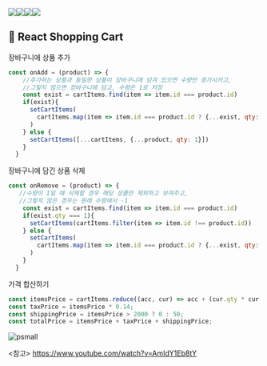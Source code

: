 <img src="https://img.shields.io/badge/react-61DAFB?style=for-the-badge&logo=react&logoColor=black"><img src="https://img.shields.io/badge/javascript-F7DF1E?style=for-the-badge&logo=javascript&logoColor=black"><img src="https://img.shields.io/badge/html-E34F26?style=for-the-badge&logo=html5&logoColor=white"><img src="https://img.shields.io/badge/css-1572B6?style=for-the-badge&logo=css3&logoColor=white">

## 🛒 React Shopping Cart

장바구니에 상품 추가
```javascript
const onAdd = (product) => {
    //추가하는 상품과 동일한 상품이 장바구니에 담겨 있으면 수량만 증가시키고,
    //그렇지 않으면 장바구니에 담고, 수량은 1로 저장
    const exist = cartItems.find(item => item.id === product.id)
    if(exist){
      setCartItems(
        cartItems.map(item => item.id === product.id ? {...exist, qty: exist.qty + 1} : item)
      )
    } else {
      setCartItems([...cartItems, {...product, qty: 1}])
    }
  }
```

장바구니에 담긴 상품 삭제
```javascript
const onRemove = (product) => {
   //수량이 1일 때 삭제할 경우 해당 상품만 제외하고 보여주고,
   //그렇지 않은 경우는 원래 수량에서 -1
    const exist = cartItems.find(item => item.id === product.id)
    if(exist.qty === 1){
      setCartItems(cartItems.filter(item => item.id !== product.id))
    } else {
      setCartItems(
        cartItems.map(item => item.id === product.id ? {...exist, qty: exist.qty - 1} : item)
      )
    } 
  }
```

가격 합산하기
```javascript
const itemsPrice = cartItems.reduce((acc, cur) => acc + (cur.qty * cur.price), 0);
const taxPrice = itemsPrice * 0.14;
const shippingPrice = itemsPrice > 2000 ? 0 : 50;
const totalPrice = itemsPrice + taxPrice + shippingPrice;
```

![psmall](https://user-images.githubusercontent.com/74355328/147529673-3f436250-3f10-4663-b574-d59e4c2bcbc6.gif)

<참고>
https://www.youtube.com/watch?v=AmIdY1Eb8tY
